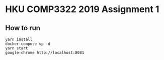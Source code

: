 # HKU COMP3322 2019 Assignment 1

## How to run

```
yarn install
docker-compose up -d
yarn start
google-chrome http://localhost:8081
```
